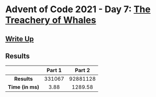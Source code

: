 # Advent of Code 2021 - Day 7: [The Treachery of Whales](https://adventofcode.com/2021/day/7)

## [Write Up](https://codingap.github.io/advent-of-code/writeups/2021/day07)

## Results

|                  | **Part 1** | **Part 2** |
| :--------------: | :--------: | :--------: |
|   **Results**    | 331067 | 92881128 |
| **Time (in ms)** | 3.88 | 1289.58 |
